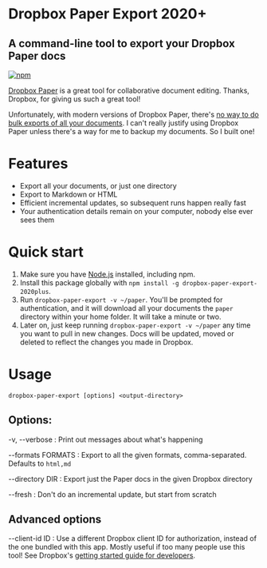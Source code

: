 # Dropbox Paper Export 2020+

## A command-line tool to export your Dropbox Paper docs

[![npm](https://img.shields.io/npm/v/dropbox-paper-export-2020plus.svg)](https://www.npmjs.com/package/dropbox-paper-export-2020plus)

[Dropbox Paper](https://www.dropbox.com/paper/start) is a great tool for collaborative document editing. Thanks, Dropbox, for giving us such a great tool!

Unfortunately, with modern versions of Dropbox Paper, there's [no way to do bulk exports of all your documents](https://help.dropbox.com/view-edit/paper-export-docs). I can't really justify using Dropbox Paper unless there's a way for me to backup my documents. So I built one!

# Features

* Export all your documents, or just one directory
* Export to Markdown or HTML
* Efficient incremental updates, so subsequent runs happen really fast
* Your authentication details remain on your computer, nobody else ever sees them

# Quick start

1. Make sure you have [Node.js](https://nodejs.org/en/download/) installed, including npm.
2. Install this package globally with `npm install -g dropbox-paper-export-2020plus`.
3. Run `dropbox-paper-export -v ~/paper`. You'll be prompted for authentication, and it will download all your documents the `paper` directory within your home folder. It will take a minute or two.
4. Later on, just keep running `dropbox-paper-export -v ~/paper` any time you want to pull in new changes. Docs will be updated, moved or deleted to reflect the changes you made in Dropbox.

# Usage

`dropbox-paper-export [options] <output-directory>`

## Options:

-v, --verbose
: Print out messages about what's happening

--formats FORMATS
: Export to all the given formats, comma-separated. Defaults to `html,md`

--directory DIR
: Export just the Paper docs in the given Dropbox directory

--fresh
: Don't do an incremental update, but start from scratch

## Advanced options

--client-id ID
: Use a different Dropbox client ID for authorization, instead of the one bundled with this app. Mostly useful if too many people use this tool! See Dropbox's [getting started guide for developers](https://www.dropbox.com/developers/reference/getting-started).
